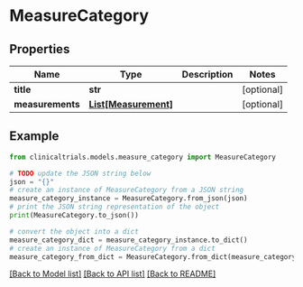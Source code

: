 # MeasureCategory


## Properties

Name | Type | Description | Notes
------------ | ------------- | ------------- | -------------
**title** | **str** |  | [optional] 
**measurements** | [**List[Measurement]**](Measurement.md) |  | [optional] 

## Example

```python
from clinicaltrials.models.measure_category import MeasureCategory

# TODO update the JSON string below
json = "{}"
# create an instance of MeasureCategory from a JSON string
measure_category_instance = MeasureCategory.from_json(json)
# print the JSON string representation of the object
print(MeasureCategory.to_json())

# convert the object into a dict
measure_category_dict = measure_category_instance.to_dict()
# create an instance of MeasureCategory from a dict
measure_category_from_dict = MeasureCategory.from_dict(measure_category_dict)
```
[[Back to Model list]](../README.md#documentation-for-models) [[Back to API list]](../README.md#documentation-for-api-endpoints) [[Back to README]](../README.md)



